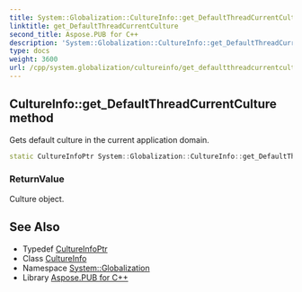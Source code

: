```yaml
---
title: System::Globalization::CultureInfo::get_DefaultThreadCurrentCulture method
linktitle: get_DefaultThreadCurrentCulture
second_title: Aspose.PUB for C++
description: 'System::Globalization::CultureInfo::get_DefaultThreadCurrentCulture method. Gets default culture in the current application domain in C++.'
type: docs
weight: 3600
url: /cpp/system.globalization/cultureinfo/get_defaultthreadcurrentculture/
---
```

## CultureInfo::get_DefaultThreadCurrentCulture method


Gets default culture in the current application domain.

```cpp
static CultureInfoPtr System::Globalization::CultureInfo::get_DefaultThreadCurrentCulture()
```


### ReturnValue

Culture object.

## See Also

* Typedef [CultureInfoPtr](../../cultureinfoptr/)
* Class [CultureInfo](../)
* Namespace [System::Globalization](../../)
* Library [Aspose.PUB for C++](../../../)
